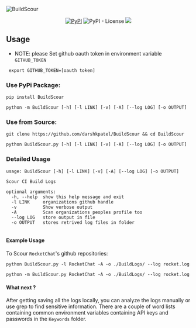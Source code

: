 ![BuildScour](https://socialify.git.ci/darshkpatel/BuildScour/image?description=1&descriptionEditable=Scour%20popular%20CI%20tools%20build%20logs%20for%20sensitive%20information&language=1&owner=1&theme=Light)


<p align="center">
<a href="https://pypi.org/project/BuildScour/"><img alt="PyPI" src="https://img.shields.io/pypi/v/BuildScour?label=PyPi%20Package%20&style=for-the-badge"></a>
<img alt="PyPI - License" src="https://img.shields.io/pypi/l/BuildScour?style=for-the-badge">
<a href="https://ssh.cloud.google.com/cloudshell/editor?cloudshell_git_repo=https%3A%2F%2Fgithub.com%2Fdarshkpatel%2FBuildScour&cloudshell_git_branch=master&cloudshell_tutorial=README.md"><img src="https://img.shields.io/badge/Google%20Cloud-Open%20in%20Goole%20Cloud%20Shell-blue?style=for-the-badge&logo=google-cloud" /></a>
</p>

## Usage

* NOTE: please Set github oauth token in environment variable `GITHUB_TOKEN` 

```
 export GITHUB_TOKEN=[oauth token]
```
### Use PyPi Package:
```
pip install BuildScour
```
```
python -m BuildScour [-h] [-l LINK] [-v] [-A] [--log LOG] [-o OUTPUT]
```
### Use from Source:
```
git clone https://github.com/darshkpatel/BuildScour && cd BuildScour
```
```
python BuildScour.py [-h] [-l LINK] [-v] [-A] [--log LOG] [-o OUTPUT]
```
### Detailed Usage
```
usage: BuildScour [-h] [-l LINK] [-v] [-A] [--log LOG] [-o OUTPUT]

Scour CI Build Logs

optional arguments:
  -h, --help  show this help message and exit
  -l LINK     organizations github handle
  -v          Show verbose output
  -A          Scan organizations peoples profile too
  --log LOG   store output in file
  -o OUTPUT   stores retrived log files in folder
  
  ```

#### Example Usage
To Scour `RocketChat`'s github repositories:

```
python BuildScour.py -l RocketChat -A -o ./BuildLogs/ --log rocket.log
```
```
python -m BuildScour.py RocketChat -A -o ./BuildLogs/ --log rocket.log
```


#### What next ?

After getting saving all the logs locally, you can analyze the logs manually or use grep to find sensitive information. 
There are a couple of word lists containing common environment variables containing API keys and passwords in the `Keywords` folder.  
